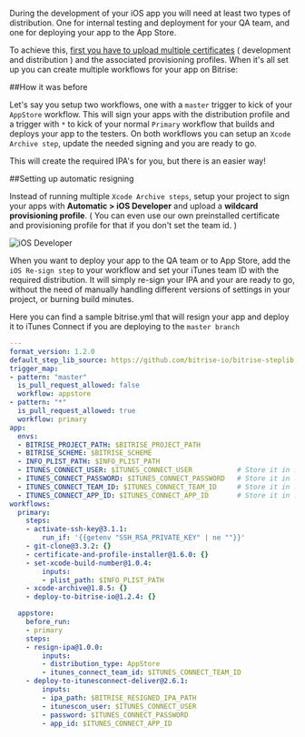 During the development of your iOS app you will need at least two types of distribution. One for internal testing and deployment for your QA team, and one for deploying your app to the App Store.

To achieve this, [first you have to upload multiple certificates](/ios/uploading-certificates/) ( development and distribution ) and the associated provisioning profiles. When it's all set up you can create multiple workflows for your app on Bitrise:

##How it was before

Let's say you setup two workflows, one with a `master` trigger to kick of your `AppStore` workflow. This will sign your apps with the distribution profile and a trigger with `*` to kick of your normal `Primary` workflow that builds and deploys your app to the testers. On both workflows you can setup an `Xcode Archive step`, update the needed signing and you are ready to go.

This will create the required IPA's for you, but there is an easier way!

##Setting up automatic resigning

Instead of running multiple `Xcode Archive steps`, setup your project to sign your apps with **Automatic > iOS Developer** and upload a **wildcard provisioning profile**. ( You can even use our own preinstalled certificate and provisioning profile for that if you don't set the team id. )

![iOS Developer](/img/ios/ios_developer_automatic.png)

When you want to deploy your app to the QA team or to App Store, add the `iOS Re-sign step` to your workflow and set your iTunes team ID with the required distribution. It will simply re-sign your IPA and your are ready to go, without the need of manually handling different versions of settings in your project, or burning build minutes.

Here you can find a sample bitrise.yml that will resign your app and deploy it to iTunes Connect if you are deploying to the `master branch`

```yaml
---
format_version: 1.2.0
default_step_lib_source: https://github.com/bitrise-io/bitrise-steplib.git
trigger_map:
- pattern: "master"
  is_pull_request_allowed: false
  workflow: appstore
- pattern: "*"
  is_pull_request_allowed: true
  workflow: primary
app:
  envs:
  - BITRISE_PROJECT_PATH: $BITRISE_PROJECT_PATH
  - BITRISE_SCHEME: $BITRISE_SCHEME
  - INFO_PLIST_PATH: $INFO_PLIST_PATH
  - ITUNES_CONNECT_USER: $ITUNES_CONNECT_USER           # Store it in .bitrise.secrets.yml
  - ITUNES_CONNECT_PASSWORD: $ITUNES_CONNECT_PASSWORD   # Store it in .bitrise.secrets.yml
  - ITUNES_CONNECT_TEAM_ID: $ITUNES_CONNECT_TEAM_ID     # Store it in .bitrise.secrets.yml
  - ITUNES_CONNECT_APP_ID: $ITUNES_CONNECT_APP_ID       # Store it in .bitrise.secrets.yml
workflows:
  primary:
    steps:
    - activate-ssh-key@3.1.1:
        run_if: '{{getenv "SSH_RSA_PRIVATE_KEY" | ne ""}}'
    - git-clone@3.3.2: {}
    - certificate-and-profile-installer@1.6.0: {}
    - set-xcode-build-number@1.0.4:
        inputs:
        - plist_path: $INFO_PLIST_PATH
    - xcode-archive@1.8.5: {}
    - deploy-to-bitrise-io@1.2.4: {}

  appstore:
    before_run:
    - primary
    steps:
    - resign-ipa@1.0.0:
        inputs:
        - distribution_type: AppStore
        - itunes_connect_team_id: $ITUNES_CONNECT_TEAM_ID
    - deploy-to-itunesconnect-deliver@2.6.1:
        inputs:
        - ipa_path: $BITRISE_RESIGNED_IPA_PATH
        - itunescon_user: $ITUNES_CONNECT_USER
        - password: $ITUNES_CONNECT_PASSWORD
        - app_id: $ITUNES_CONNECT_APP_ID
```
